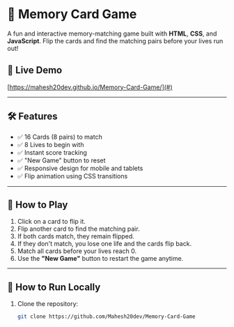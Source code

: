 # 🧠 Memory Card Game

A fun and interactive memory-matching game built with **HTML**, **CSS**, and **JavaScript**. Flip the cards and find the matching pairs before your lives run out!

## 🚀 Live Demo
[https://mahesh20dev.github.io/Memory-Card-Game/](#)

---

## 🛠️ Features  

- ✅ 16 Cards (8 pairs) to match  
- ✅ 8 Lives to begin with  
- ✅ Instant score tracking  
- ✅ "New Game" button to reset  
- ✅ Responsive design for mobile and tablets  
- ✅ Flip animation using CSS transitions  

---

## 🧠 How to Play  

1. Click on a card to flip it.  
2. Flip another card to find the matching pair.  
3. If both cards match, they remain flipped.  
4. If they don't match, you lose one life and the cards flip back.  
5. Match all cards before your lives reach 0.  
6. Use the **"New Game"** button to restart the game anytime.  

---

## 🔧 How to Run Locally  

1. Clone the repository:
   ```bash
   git clone https://github.com/Mahesh20dev/Memory-Card-Game
